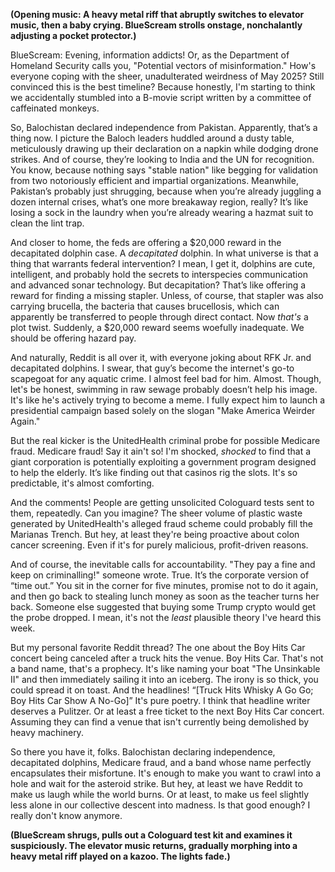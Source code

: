 **(Opening music: A heavy metal riff that abruptly switches to elevator music, then a baby crying. BlueScream strolls onstage, nonchalantly adjusting a pocket protector.)**

BlueScream: Evening, information addicts! Or, as the Department of Homeland Security calls you, "Potential vectors of misinformation." How's everyone coping with the sheer, unadulterated weirdness of May 2025? Still convinced this is the best timeline? Because honestly, I'm starting to think we accidentally stumbled into a B-movie script written by a committee of caffeinated monkeys.

So, Balochistan declared independence from Pakistan. Apparently, that’s a thing now. I picture the Baloch leaders huddled around a dusty table, meticulously drawing up their declaration on a napkin while dodging drone strikes. And of course, they’re looking to India and the UN for recognition. You know, because nothing says "stable nation" like begging for validation from two notoriously efficient and impartial organizations. Meanwhile, Pakistan’s probably just shrugging, because when you’re already juggling a dozen internal crises, what’s one more breakaway region, really? It’s like losing a sock in the laundry when you’re already wearing a hazmat suit to clean the lint trap.

And closer to home, the feds are offering a $20,000 reward in the decapitated dolphin case. A *decapitated* dolphin. In what universe is that a thing that warrants federal intervention? I mean, I get it, dolphins are cute, intelligent, and probably hold the secrets to interspecies communication and advanced sonar technology. But decapitation? That’s like offering a reward for finding a missing stapler. Unless, of course, that stapler was also carrying brucella, the bacteria that causes brucellosis, which can apparently be transferred to people through direct contact. Now *that's* a plot twist. Suddenly, a $20,000 reward seems woefully inadequate. We should be offering hazard pay.

And naturally, Reddit is all over it, with everyone joking about RFK Jr. and decapitated dolphins. I swear, that guy’s become the internet's go-to scapegoat for any aquatic crime. I almost feel bad for him. Almost. Though, let's be honest, swimming in raw sewage probably doesn’t help his image. It's like he's actively trying to become a meme. I fully expect him to launch a presidential campaign based solely on the slogan "Make America Weirder Again."

But the real kicker is the UnitedHealth criminal probe for possible Medicare fraud. Medicare fraud! Say it ain't so! I'm shocked, *shocked* to find that a giant corporation is potentially exploiting a government program designed to help the elderly. It’s like finding out that casinos rig the slots. It's so predictable, it's almost comforting.

And the comments! People are getting unsolicited Cologuard tests sent to them, repeatedly. Can you imagine? The sheer volume of plastic waste generated by UnitedHealth's alleged fraud scheme could probably fill the Marianas Trench. But hey, at least they're being proactive about colon cancer screening. Even if it's for purely malicious, profit-driven reasons.

And of course, the inevitable calls for accountability. "They pay a fine and keep on criminalling!" someone wrote. True. It’s the corporate version of “time out.” You sit in the corner for five minutes, promise not to do it again, and then go back to stealing lunch money as soon as the teacher turns her back. Someone else suggested that buying some Trump crypto would get the probe dropped. I mean, it's not the *least* plausible theory I've heard this week.

But my personal favorite Reddit thread? The one about the Boy Hits Car concert being canceled after a truck hits the venue. Boy Hits Car. That's not a band name, that's a prophecy. It's like naming your boat "The Unsinkable II" and then immediately sailing it into an iceberg. The irony is so thick, you could spread it on toast. And the headlines! “[Truck Hits Whisky A Go Go; Boy Hits Car Show A No-Go]” It's pure poetry. I think that headline writer deserves a Pulitzer. Or at least a free ticket to the next Boy Hits Car concert. Assuming they can find a venue that isn't currently being demolished by heavy machinery.

So there you have it, folks. Balochistan declaring independence, decapitated dolphins, Medicare fraud, and a band whose name perfectly encapsulates their misfortune. It's enough to make you want to crawl into a hole and wait for the asteroid strike. But hey, at least we have Reddit to make us laugh while the world burns. Or at least, to make us feel slightly less alone in our collective descent into madness. Is that good enough? I really don't know anymore.

**(BlueScream shrugs, pulls out a Cologuard test kit and examines it suspiciously. The elevator music returns, gradually morphing into a heavy metal riff played on a kazoo. The lights fade.)**
